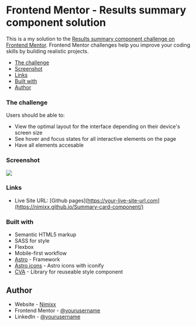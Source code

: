 # Frontend Mentor - Results summary component solution

This is a my solution to the [Results summary component challenge on Frontend Mentor](https://www.frontendmentor.io/challenges/results-summary-component-CE_K6s0maV). Frontend Mentor challenges help you improve your coding skills by building realistic projects. 

- [The challenge](#the-challenge)
- [Screenshot](#screenshot)
- [Links](#links)
- [Built with](#built-with)
- [Author](#author)

### The challenge

Users should be able to:

- View the optimal layout for the interface depending on their device's screen size
- See hover and focus states for all interactive elements on the page
- Have all elements accesable

### Screenshot

![](./screenshot.jpg)

### Links

- Live Site URL: [Github pages](https://your-live-site-url.com](https://nimixx.github.io/Summary-card-component/)

### Built with

- Semantic HTML5 markup
- SASS for style
- Flexbox
- Mobile-first workflow
- [Astro](https://astro.build/) - Framework
- [Astro icons](https://github.com/natemoo-re/astro-icon#readme) - Astro icons with iconify
- [CVA](https://cva.style/docs) - Library for reuseable style component

## Author

- Website - [Nimixx](https://www.your-site.com)
- Frontend Mentor - [@yourusername](https://www.frontendmentor.io/profile/yourusername)
- LinkedIn - [@yourusername](https://www.twitter.com/yourusername)
